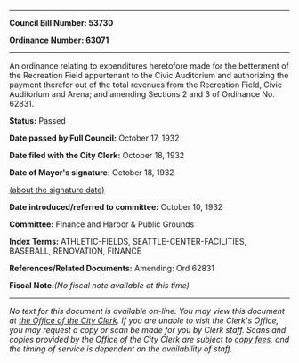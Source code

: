 

********

**Council Bill Number: 53730**
   
**Ordinance Number: 63071**
********

 An ordinance relating to expenditures heretofore made for the betterment of the Recreation Field appurtenant to the Civic Auditorium and authorizing the payment therefor out of the total revenues from the Recreation Field, Civic Auditorium and Arena; and amending Sections 2 and 3 of Ordinance No. 62831.

**Status:** Passed
   
**Date passed by Full Council:** October 17, 1932
   
**Date filed with the City Clerk:** October 18, 1932
   
**Date of Mayor's signature:** October 18, 1932
   
[(about the signature date)](/~public/approvaldate.htm)
   
   
   
**Date introduced/referred to committee:** October 10, 1932
   
**Committee:** Finance and Harbor & Public Grounds
   
   
**Index Terms:** ATHLETIC-FIELDS, SEATTLE-CENTER-FACILITIES, BASEBALL, RENOVATION, FINANCE

**References/Related Documents:** Amending: Ord 62831

**Fiscal Note:**_(No fiscal note available at this time)_
********

_No text for this document is available on-line. You may view this document at [the Office of the City Clerk](http://www.seattle.gov/leg/clerk/contactUs.htm). If you are unable to visit the Clerk's Office, you may request a copy or scan be made for you by Clerk staff. Scans and copies provided by the Office of the City Clerk are subject to [copy fees](http://clerk.seattle.gov/~public/clerkfees.htm), and the timing of service is dependent on the availability of staff._

